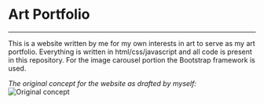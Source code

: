 # Art Portfolio
---
This is a website written by me for my own interests in art to serve as my art portfolio. Everything is written in html/css/javascript and all code is present in this repository. For the image carousel portion the Bootstrap framework is used.

*The original concept for the website as drafted by myself:*
![Original concept](images/concept.png)
